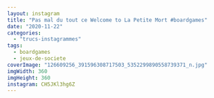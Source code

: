 ```yaml
---
layout: instagram
title: "Pas mal du tout ce Welcome to La Petite Mort #boardgames"
date: "2020-11-22"
categories: 
  - "trucs-instagrammes"
tags: 
  - boardgames
  - jeux-de-societe
coverImage: "126609256_391596308717503_5352299890558739371_n.jpg"
imgWidth: 360
imgHeight: 360
instagram: CH5JKl3hg6Z
---
```


